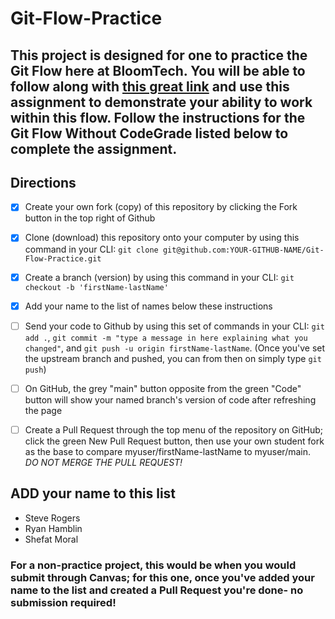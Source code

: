 # Git-Flow-Practice

## This project is designed for one to practice the Git Flow here at BloomTech. You will be able to follow along with [this great link](https://bloomtech.notion.site/bloomtech/BloomTech-Git-Flow-Step-by-step-269f68ae3bf64eb689a8328715a179f9) and use this assignment to demonstrate your ability to work within this flow. Follow the instructions for the Git Flow Without CodeGrade listed below to complete the assignment.

## Directions

- [X] Create your own fork (copy) of this repository by clicking the Fork button in the top right of Github
- [X] Clone (download) this repository onto your computer by using this command in your CLI: `git clone git@github.com:YOUR-GITHUB-NAME/Git-Flow-Practice.git`
- [X] Create a branch (version) by using this command in your CLI: `git checkout -b 'firstName-lastName'`
- [X] Add your name to the list of names below these instructions
- [ ] Send your code to Github by using this set of commands in your CLI: `git add .`, `git commit -m "type a message in here explaining what you changed"`, and `git push -u origin firstName-lastName`. (Once you've set the upstream branch and pushed, you can from then on simply type `git push`)
- [ ] On GitHub, the grey "main" button opposite from the green "Code" button will show your named branch's version of code after refreshing the page
- [ ] Create a Pull Request through the top menu of the repository on GitHub; click the green New Pull Request button, then use your own student fork as the base to compare myuser/firstName-lastName to myuser/main. *DO NOT MERGE THE PULL REQUEST!*


## ADD your name to this list
- Steve Rogers
- Ryan Hamblin
- Shefat Moral

### For a non-practice project, this would be when you would submit through Canvas; for this one, once you've added your name to the list and created a Pull Request you're done- no submission required!
